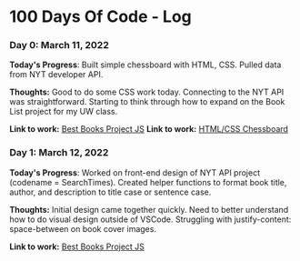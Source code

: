 # 100 Days Of Code - Log

### Day 0: March 11, 2022

**Today's Progress**: Built simple chessboard with HTML, CSS. Pulled data from NYT developer API.

**Thoughts:** Good to do some CSS work today. Connecting to the NYT API was straightforward. Starting to think through how to expand on the Book List project for my UW class.

**Link to work:** [Best Books Project JS](https://github.com/RyanOD/Week-8/blob/master/best-books.js)
**Link to work:** [HTML/CSS Chessboard](https://codepen.io/Krumpet/pen/RwxbJPX)

### Day 1: March 12, 2022

**Today's Progress**: Worked on front-end design of NYT API project (codename = SearchTimes). Created helper functions to format book title, author, and description to title case or sentence case. 

**Thoughts:** Initial design came together quickly. Need to better understand how to do visual design outside of VSCode. Struggling with justify-content: space-between on book cover images.

**Link to work:** [Best Books Project JS](https://github.com/RyanOD/Week-8/blob/master/best-books.js)